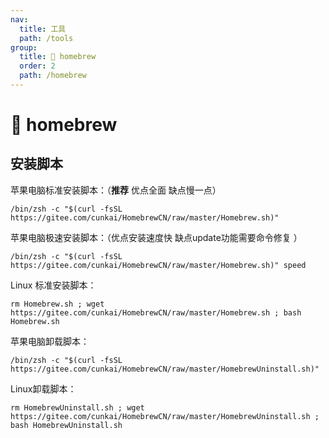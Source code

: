 ```yaml
---
nav:
  title: 工具
  path: /tools
group:
  title: 💊 homebrew
  order: 2
  path: /homebrew
---
```


# 💊 homebrew

## 安装脚本

苹果电脑标准安装脚本：（**推荐** 优点全面 缺点慢一点）
```
/bin/zsh -c "$(curl -fsSL https://gitee.com/cunkai/HomebrewCN/raw/master/Homebrew.sh)" 
```
苹果电脑极速安装脚本：（优点安装速度快 缺点update功能需要命令修复 ）
```
/bin/zsh -c "$(curl -fsSL https://gitee.com/cunkai/HomebrewCN/raw/master/Homebrew.sh)" speed 
```
Linux 标准安装脚本：
```
rm Homebrew.sh ; wget https://gitee.com/cunkai/HomebrewCN/raw/master/Homebrew.sh ; bash Homebrew.sh 
```
苹果电脑卸载脚本：
```
/bin/zsh -c "$(curl -fsSL https://gitee.com/cunkai/HomebrewCN/raw/master/HomebrewUninstall.sh)" 
```
Linux卸载脚本：
```
rm HomebrewUninstall.sh ; wget https://gitee.com/cunkai/HomebrewCN/raw/master/HomebrewUninstall.sh ; bash HomebrewUninstall.sh 
```
